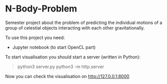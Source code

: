 # N-Body-Problem
Semester project about the problem of predicting the individual motions of a group of celestial objects interacting with each other gravitationally.

To use this project you need:
- Jupyter notebook (to start OpenCL part)

To start visualisation you should start a server (written in Python):
> python3 server.py
> python3 -m http.server

Now you can check the visualisation on http://127.0.0.1:8000
